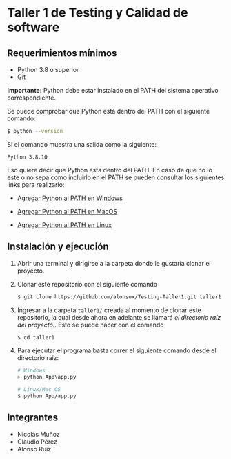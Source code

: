 
# Taller 1 de Testing y Calidad de software

## Requerimientos mínimos

- Python 3.8 o superior 
- Git 

**Importante:** Python debe estar instalado en el PATH del sistema operativo correspondiente. 

Se puede comprobar que Python está dentro del PATH con el siguiente comando: 

```bash 
$ python --version 

``` 

Si el comando muestra una salida como la siguiente: 

``` 
Python 3.8.10
``` 

Eso quiere decir que Python esta dentro del PATH. En caso de que no lo este o no sepa como incluirlo en el PATH se pueden consultar los siguientes links para realizarlo:

+ [Agregar Python al PATH en Windows]([https://link](https://tecnoloco.istocks.club/como-agregar-python-a-la-variable-path-de-windows-wiki-util/2020-10-14/))

+ [Agregar Python al PATH en MacOS]([https://link](https://www.educative.io/edpresso/how-to-add-python-to-the-path-variable-in-mac))

+ [Agregar Python al PATH en Linux](https://www.edureka.co/blog/add-python-to-path/)


## Instalación y ejecución

1. Abrir una terminal y dirigirse a la carpeta donde le gustaría clonar el proyecto.

2. Clonar este repositorio con el siguiente comando

    ```bash
    $ git clone https://github.com/alonsox/Testing-Taller1.git taller1 
    ```
 
3. Ingresar a la carpeta `taller1/` creada al momento de clonar este repositorio, la cual desde ahora en adelante se llamará *el directorío raíz del proyecto.*. Esto se puede hacer con el comando 

    ```bash 
    $ cd taller1 
    ```
  
4. Para ejecutar el programa basta correr el siguiente comando desde el directorio raíz:

    ```bash 
    # Windows 
    > python App\app.py 

    # Linux/Mac OS
    $ python App/app.py 
    ```

## Integrantes

- Nicolás Muñoz
- Claudio Pérez
- Alonso Ruiz
